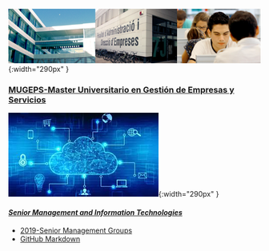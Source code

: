 ![MUGEPS](MUGEPS.png){:width="290px" }
### [MUGEPS-Master Universitario en Gestión de Empresas y Servicios](http://www.upv.es/entidades/ADE/infoweb/fade/info/637617normalc.html    )

![IT](IT.jpg){:width="290px" }
#### [*Senior Management and Information Technologies*](http://www.upv.es/titulaciones/MUGEPS/menu_1014778c.html)    
 - [2019-Senior Management Groups](SM_2019_groups.md)
 - [GitHub Markdown](tables.md)